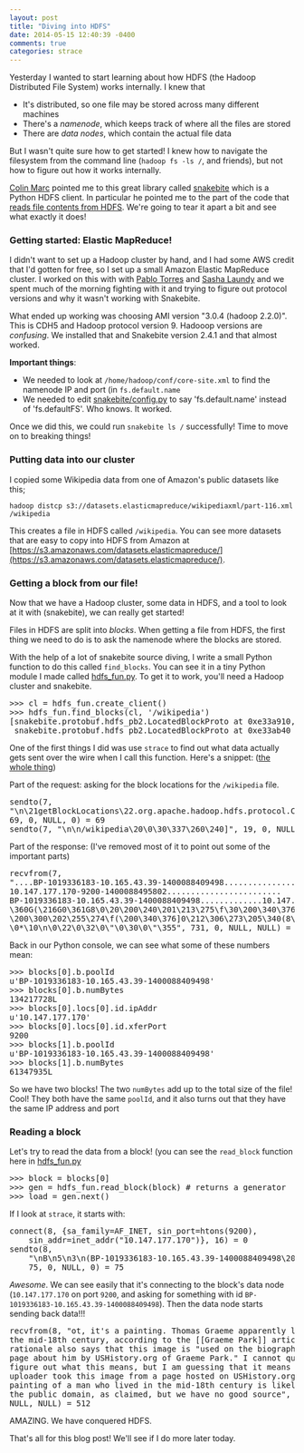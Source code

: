 ```yaml
---
layout: post
title: "Diving into HDFS"
date: 2014-05-15 12:40:39 -0400
comments: true
categories: strace
---
```

Yesterday I wanted to start learning about how HDFS (the Hadoop
Distributed File System) works internally. I knew that

* It's distributed, so one file may be stored across many different
  machines
* There's a *namenode*, which keeps track of where all the files are
  stored
* There are *data nodes*, which contain the actual file data

But I wasn't quite sure how to get started! I knew how to navigate the
filesystem from the command line (`hadoop fs -ls /`, and friends), but
not how to figure out how it works internally.

<!-- more -->

[Colin Marc](http://twitter.com/colinmarc) pointed me to this great
library called [snakebite](https://github.com/spotify/snakebite) which
is a Python HDFS client. In particular he pointed me to the part of
the code that
[reads file contents from HDFS](https://github.com/spotify/snakebite/blob/master/snakebite/client.py#L966-L1033).
We're going to tear it apart a bit and see what exactly it does!

### Getting started: Elastic MapReduce!

I didn't want to set up a Hadoop cluster by hand, and I had some AWS
credit that I'd gotten for free, so I set up a small Amazon Elastic
MapReduce cluster. I worked on this with with
[Pablo Torres](https://twitter.com/ptn777) and
[Sasha Laundy](https://twitter.com/SashaLaundy) and we spent much of
the morning fighting with it and trying to figure out protocol
versions and why it wasn't working with Snakebite.

What ended up working was choosing AMI version "3.0.4 (hadoop 2.2.0)".
This is CDH5 and Hadoop protocol version 9. Hadooop versions are
*confusing*. We installed that and Snakebite version 2.4.1 and that
almost worked.

**Important things**:

* We needed to look at `/home/hadoop/conf/core-site.xml` to find the
  namenode IP and port (in `fs.default.name`
* We needed to edit
  [snakebite/config.py](https://github.com/spotify/snakebite/blob/25418007e93f99f6dc6807ca44d25287217e783f/snakebite/config.py)
  to say 'fs.default.name' instead of 'fs.defaultFS'. Who knows. It
  worked.


Once we did this, we could run `snakebite ls /` successfully! Time to
move on to breaking things!

### Putting data into our cluster

I copied some Wikipedia data from one of Amazon's public datasets like
this;

`hadoop distcp
s3://datasets.elasticmapreduce/wikipediaxml/part-116.xml /wikipedia`

This creates a file in HDFS called `/wikipedia`. You can see more
datasets that are easy to copy into HDFS from Amazon at
[https://s3.amazonaws.com/datasets.elasticmapreduce/](https://s3.amazonaws.com/datasets.elasticmapreduce/).

### Getting a block from our file!

Now that we have a Hadoop cluster, some data in HDFS, and a tool to
look at it with (snakebite), we can really get started!

Files in HDFS are split into *blocks*. When getting a file from HDFS,
the first thing we need to do is to ask the namenode where the blocks
are stored.

With the help of a lot of snakebite source diving, I write a small
Python function to do this called `find_blocks`. You can see it in a
tiny Python module I made called
[hdfs_fun.py](https://github.com/jvns/hadoop_fun/blob/master/hdfs_fun.py).
To get it to work, you'll need a Hadoop cluster and snakebite.

<pre>
>>> cl = hdfs_fun.create_client()
>>> hdfs_fun.find_blocks(cl, '/wikipedia')
[snakebite.protobuf.hdfs_pb2.LocatedBlockProto at 0xe33a910,
 snakebite.protobuf.hdfs_pb2.LocatedBlockProto at 0xe33ab40
</pre>

One of the first things I did was use `strace` to find out what data actually gets sent over the wire when I call this function. Here's a snippet: ([the whole thing](https://gist.github.com/jvns/bc054ea0f38b5054fd3a))

Part of the request: asking for the block locations for the
`/wikipedia` file.
<pre>
sendto(7,
"\n\21getBlockLocations\22.org.apache.hadoop.hdfs.protocol.ClientProtocol\30\1",
69, 0, NULL, 0) = 69
sendto(7, "\n\n/wikipedia\20\0\30\337\260\240]", 19, 0, NULL, 0) = 19
</pre>

Part of the response: (I've removed most of it to point out some of
the important parts)
<pre>
recvfrom(7,
"....BP-1019336183-10.165.43.39-1400088409498..........................
10.147.177.170-9200-1400088495802........................
BP-1019336183-10.165.43.39-1400088409498.............10.147.177.170-9200-1400088495802
\360G(\216G0\361G8\0\20\200\240\201\213\275\f\30\200\340\376]
\200\300\202\255\274\f(\200\340\376]0\212\306\273\205\340(8\1B\r/default-rackP\0
\0*\10\n\0\22\0\32\0\"\0\30\0\"\355", 731, 0, NULL, NULL) = 731
</pre>

Back in our Python console, we can see what some of these numbers mean:

<pre>
>>> blocks[0].b.poolId
u'BP-1019336183-10.165.43.39-1400088409498'
>>> blocks[0].b.numBytes
134217728L
>>> blocks[0].locs[0].id.ipAddr
u'10.147.177.170'
>>> blocks[0].locs[0].id.xferPort
9200
>>> blocks[1].b.poolId
u'BP-1019336183-10.165.43.39-1400088409498'
>>> blocks[1].b.numBytes
61347935L
</pre>

So we have two blocks! The two `numBytes` add up to the total size of
the file! Cool! They both have the same `poolId`, and it also turns
out that they have the same IP address and port

### Reading a block

Let's try to read the data from a block! (you can see the `read_block`
function here in
[hdfs_fun.py](https://github.com/jvns/hadoop_fun/blob/master/hdfs_fun.py)

<pre>
>>> block = blocks[0]
>>> gen = hdfs_fun.read_block(block) # returns a generator
>>> load = gen.next()
</pre>

If I look at `strace`, it starts with:
<pre>
connect(8, {sa_family=AF_INET, sin_port=htons(9200),
    sin_addr=inet_addr("10.147.177.170")}, 16) = 0
sendto(8,
    "\nB\n5\n3\n(BP-1019336183-10.165.43.39-1400088409498\20\211\200\200\200\4\30\361\7\22\tsnakebite\20\0\30\200\200\200@",
    75, 0, NULL, 0) = 75
</pre>

*Awesome*. We can see easily that it's connecting to the block's data
 node (`10.147.177.170` on port `9200`, and asking for something with
 id `BP-1019336183-10.165.43.39-1400088409498`). Then the data node
 starts sending back data!!!

<pre>
recvfrom(8, "ot, it's a painting. Thomas Graeme apparently lived in
the mid-18th century, according to the [[Graeme Park]] article. The
rationale also says that this image is &quot;used on the biography
page about him by USHistory.org of Graeme Park.&quot; I cannot quite
figure out what this means, but I am guessing that it means the
uploader took this image from a page hosted on USHistory.org. A
painting of a man who lived in the mid-18th century is likely to be
the public domain, as claimed, but we have no good source", 512, 0,
NULL, NULL) = 512
</pre>

AMAZING. We have conquered HDFS.

That's all for this blog post! We'll see if I do more later today.
